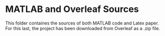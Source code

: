 # MATLAB and Overleaf Sources
This folder containes the sources of both MATLAB code and Latex paper. For this last, the project has been downloaded from Overleaf as a .zip file. 
